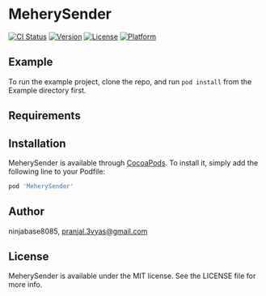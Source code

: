 # MeherySender

[![CI Status](https://img.shields.io/travis/ninjabase8085/MeherySender.svg?style=flat)](https://travis-ci.org/ninjabase8085/MeherySender)
[![Version](https://img.shields.io/cocoapods/v/MeherySender.svg?style=flat)](https://cocoapods.org/pods/MeherySender)
[![License](https://img.shields.io/cocoapods/l/MeherySender.svg?style=flat)](https://cocoapods.org/pods/MeherySender)
[![Platform](https://img.shields.io/cocoapods/p/MeherySender.svg?style=flat)](https://cocoapods.org/pods/MeherySender)

## Example

To run the example project, clone the repo, and run `pod install` from the Example directory first.

## Requirements

## Installation

MeherySender is available through [CocoaPods](https://cocoapods.org). To install
it, simply add the following line to your Podfile:

```ruby
pod 'MeherySender'
```

## Author

ninjabase8085, pranjal.3vyas@gmail.com

## License

MeherySender is available under the MIT license. See the LICENSE file for more info.
